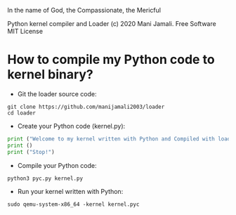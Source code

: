 In the name of God, the Compassionate, the Mericful

Python kernel compiler and Loader (c) 2020 Mani Jamali. Free Software MIT License

# How to compile my Python code to kernel binary?

- Git the loader source code:

```shell script
git clone https://github.com/manijamali2003/loader
cd loader
```

- Create your Python code (kernel.py):

```python
print ("Welcome to my kernel written with Python and Compiled with loader")
print ()
print ("Stop!")
```

- Compile your Python code:

```shell script
python3 pyc.py kernel.py
```

- Run your kernel written with Python:

```shell script
sudo qemu-system-x86_64 -kernel kernel.pyc
```